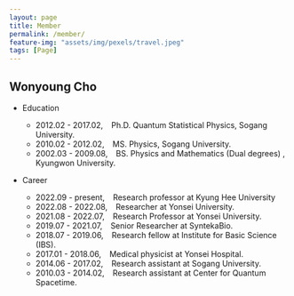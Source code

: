```yaml
---
layout: page
title: Member
permalink: /member/
feature-img: "assets/img/pexels/travel.jpeg"
tags: [Page]
---
```



## Wonyoung Cho


- Education
  - 2012.02 - 2017.02, &ensp; Ph.D. Quantum Statistical Physics, Sogang University.
  - 2010.02 - 2012.02, &ensp; MS. Physics, Sogang University.
  - 2002.03 - 2009.08, &ensp; BS. Physics and Mathematics (Dual degrees) , Kyungwon University.


- Career
  - 2022.09 - present, &ensp; Research professor at Kyung Hee University
  - 2022.08 - 2022.08, &ensp; Researcher at Yonsei University.
  - 2021.08 - 2022.07, &ensp; Research Professor at Yonsei University.
  - 2019.07 - 2021.07, &ensp; Senior Researcher at SyntekaBio.
  - 2018.07 - 2019.06, &ensp; Research fellow at Institute for Basic Science (IBS).
  - 2017.01 - 2018.06, &ensp; Medical physicist at Yonsei Hospital.
  - 2014.06 - 2017.02, &ensp; Research assistant at Sogang University.
  - 2010.03 - 2014.02, &ensp; Research assistant at Center for Quantum Spacetime.
